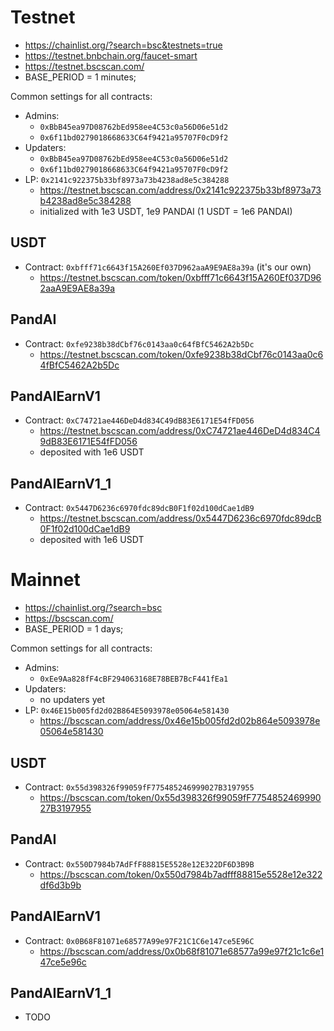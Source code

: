 # Testnet
- https://chainlist.org/?search=bsc&testnets=true
- https://testnet.bnbchain.org/faucet-smart
- https://testnet.bscscan.com/
- BASE_PERIOD = 1 minutes;

Common settings for all contracts:
- Admins: 
  - `0xBbB45ea97D08762bEd958ee4C53c0a56D06e51d2`
  - `0x6f11bd0279018668633C64f9421a95707F0cD9f2`
- Updaters:
  - `0xBbB45ea97D08762bEd958ee4C53c0a56D06e51d2`
  - `0x6f11bd0279018668633C64f9421a95707F0cD9f2`
- LP: `0x2141c922375b33bf8973a73b4238ad8e5c384288`
  - https://testnet.bscscan.com/address/0x2141c922375b33bf8973a73b4238ad8e5c384288
  - initialized with 1e3 USDT, 1e9 PANDAI (1 USDT = 1e6 PANDAI)

## USDT
- Contract: `0xbfff71c6643f15A260Ef037D962aaA9E9AE8a39a` (it's our own)
  - https://testnet.bscscan.com/token/0xbfff71c6643f15A260Ef037D962aaA9E9AE8a39a

## PandAI
- Contract: `0xfe9238b38dCbf76c0143aa0c64fBfC5462A2b5Dc`
  - https://testnet.bscscan.com/token/0xfe9238b38dCbf76c0143aa0c64fBfC5462A2b5Dc

## PandAIEarnV1
- Contract: `0xC74721ae446DeD4d834C49dB83E6171E54fFD056`
  - https://testnet.bscscan.com/address/0xC74721ae446DeD4d834C49dB83E6171E54fFD056
  - deposited with 1e6 USDT

## PandAIEarnV1_1
- Contract: `0x5447D6236c6970fdc89dcB0F1f02d100dCae1dB9`
  - https://testnet.bscscan.com/address/0x5447D6236c6970fdc89dcB0F1f02d100dCae1dB9
  - deposited with 1e6 USDT


# Mainnet
- https://chainlist.org/?search=bsc
- https://bscscan.com/
- BASE_PERIOD = 1 days;

Common settings for all contracts:
- Admins: 
  - `0xEe9Aa828fF4cBF294063168E78BEB7BcF441fEa1`
- Updaters:
  - no updaters yet
- LP: `0x46E15b005fd2d02B864E5093978e05064e581430`
  - https://bscscan.com/address/0x46e15b005fd2d02b864e5093978e05064e581430

## USDT
- Contract: `0x55d398326f99059fF775485246999027B3197955`
  - https://bscscan.com/token/0x55d398326f99059fF775485246999027B3197955

## PandAI
- Contract: `0x550D7984b7AdFfF88815E5528e12E322DF6D3B9B`
  - https://bscscan.com/token/0x550d7984b7adfff88815e5528e12e322df6d3b9b

## PandAIEarnV1
- Contract: `0x0B68F81071e68577A99e97F21C1C6e147ce5E96C`
  - https://bscscan.com/address/0x0b68f81071e68577a99e97f21c1c6e147ce5e96c
  
## PandAIEarnV1_1
- TODO